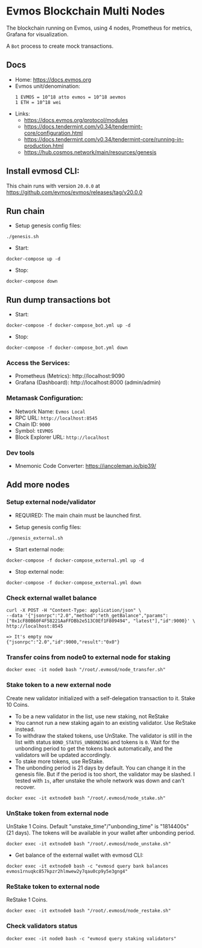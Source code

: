 # Evmos Blockchain Multi Nodes

The blockchain running on Evmos, using 4 nodes, Prometheus for metrics, Grafana for visualization. 

A `Bot` process to create mock transactions.

## Docs

- Home: https://docs.evmos.org
- Evmos unit/denomination:
  ```
  1 EVMOS = 10^18 atto evmos = 10^18 aevmos
  1 ETH = 10^18 wei
  ```
- Links:
  + https://docs.evmos.org/protocol/modules
  + https://docs.tendermint.com/v0.34/tendermint-core/configuration.html
  + https://docs.tendermint.com/v0.34/tendermint-core/running-in-production.html
  + https://hub.cosmos.network/main/resources/genesis

## Install evmosd CLI:

This chain runs with version `20.0.0` at https://github.com/evmos/evmos/releases/tag/v20.0.0

## Run chain

- Setup genesis config files:

```
./genesis.sh
```

- Start:

```
docker-compose up -d
```

- Stop:

```
docker-compose down
```

## Run dump transactions bot

- Start:

```
docker-compose -f docker-compose_bot.yml up -d
```

- Stop:

```
docker-compose -f docker-compose_bot.yml down
```

### Access the Services:
- Prometheus (Metrics): http://localhost:9090
- Grafana (Dashboard): http://localhost:8000 (admin/admin)

### Metamask Configuration:
- Network Name: `Evmos Local`
- RPC URL: `http://localhost:8545`
- Chain ID: `9000`
- Symbol: `tEVMOS`
- Block Explorer URL: `http://localhost`

### Dev tools

- Mnemonic Code Converter: https://iancoleman.io/bip39/

## Add more nodes

### Setup external node/validator

- REQUIRED: The main chain must be launched first.

- Setup genesis config files:

```
./genesis_external.sh
```

- Start external node:

```
docker-compose -f docker-compose_external.yml up -d
```

- Stop external node:

```
docker-compose -f docker-compose_external.yml down
```

### Check external wallet balance

```
curl -X POST -H "Content-Type: application/json" \
--data '{"jsonrpc":"2.0","method":"eth_getBalance","params":["0x1cF80B60F4F58221AaFFDBb2e513C0Ef1F809494", "latest"],"id":9000}' \
http://localhost:8545

=> It's empty now
{"jsonrpc":"2.0","id":9000,"result":"0x0"}
```

### Transfer coins from node0 to external node for staking

```
docker exec -it node0 bash "/root/.evmosd/node_transfer.sh"
```

### Stake token to a new external node

Create new validator initialized with a self-delegation transaction to it. Stake 10 Coins.
- To be a new validator in the list, use new staking, not ReStake 
- You cannot run a new staking again to an existing validator. Use ReStake instead.
- To withdraw the staked tokens, use UnStake. The validator is still in the list with status `BOND_STATUS_UNBONDING` and tokens is `0`. Wait for the unbonding period to get the tokens back automatically, and the validators will be updated accordingly.
- To stake more tokens, use ReStake.
- The unbonding period is 21 days by default. You can change it in the genesis file. But if the period is too short, the validator may be slashed. I tested with `1s`, after unstake the whole network was down and can't recover.

```
docker exec -it extnode0 bash "/root/.evmosd/node_stake.sh"
```

### UnStake token from external node

UnStake 1 Coins. Default "unstake_time"/"unbonding_time" is "1814400s" (21 days). The tokens will be available in your wallet after unbonding period.

```
docker exec -it extnode0 bash "/root/.evmosd/node_unstake.sh"
```

- Get balance of the external wallet with evmosd CLI:

```
docker exec -it extnode0 bash -c "evmosd query bank balances evmos1rnuqkc857kpzr2hlmwew2y7qau0cp9y5e3gng4"
```

### ReStake token to external node

ReStake 1 Coins.

```
docker exec -it extnode0 bash "/root/.evmosd/node_restake.sh"
```

### Check validators status

```
docker exec -it node0 bash -c "evmosd query staking validators"
```